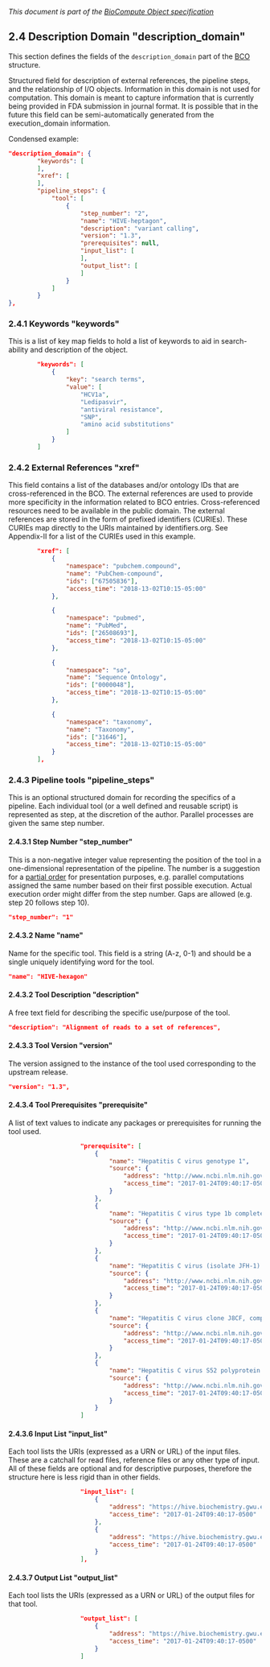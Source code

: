 _This document is part of the [BioCompute Object specification](bco-specification.md)_

## 2.4 Description Domain "description_domain"


This section defines the fields of the `description_domain` part of the [BCO](bco-domains.md) structure.

Structured field for description of external references, the pipeline steps, and the relationship of I/O objects. Information in this domain is not used for computation. This domain is meant to capture information that is currently being provided in FDA submission in journal format. It is possible that in the future this field can be semi-automatically generated from the execution_domain information. 

Condensed example:

```json
"description_domain": {
        "keywords": [
        ], 
        "xref": [
        ], 
        "pipeline_steps": {
            "tool": [
                {
                    "step_number": "2", 
                    "name": "HIVE-heptagon", 
                    "description": "variant calling", 
                    "version": "1.3", 
                    "prerequisites": null, 
                    "input_list": [
                    ], 
                    "output_list": [
                    ]
                }
            ]
        }
},
```


### 2.4.1 Keywords "keywords"

This is a list of key map fields to hold a list of keywords to aid in search-ability and description of the object.

```json
        "keywords": [
            {
                "key": "search terms",
                "value": [
                    "HCV1a", 
                    "Ledipasvir", 
                    "antiviral resistance", 
                    "SNP", 
                    "amino acid substitutions"
                ]
            }
        ]
```

### 2.4.2 External References "xref"

This field contains a list of the databases and/or ontology IDs that are cross-referenced in the BCO. The external references are used to provide more specificity in the information related to BCO entries. Cross-referenced resources need to be available in the public domain. The external references are stored in the form of prefixed identifiers (CURIEs). These CURIEs map directly to the URIs maintained by identifiers.org. See Appendix-II for a list of the CURIEs used in this example. 

```json
        "xref": [
            {
                "namespace": "pubchem.compound",
                "name": "PubChem-compound",
                "ids": ["67505836"], 
                "access_time": "2018-13-02T10:15-05:00"
            },

            {
                "namespace": "pubmed",
                "name": "PubMed",
                "ids": ["26508693"], 
                "access_time": "2018-13-02T10:15-05:00"
            },

            {
                "namespace": "so",
                "name": "Sequence Ontology",
                "ids": ["0000048"], 
                "access_time": "2018-13-02T10:15-05:00"
            },

            {
                "namespace": "taxonomy",
                "name": "Taxonomy",
                "ids": ["31646"], 
                "access_time": "2018-13-02T10:15-05:00"
            }
        ], 
```

### 2.4.3 Pipeline tools "pipeline_steps"

This is an optional structured domain for recording the specifics of a pipeline. Each individual tool (or a well defined and reusable script) is represented as step, at the discretion of the author. Parallel processes are given the same step number. 

#### 2.4.3.1 Step Number "step_number"

This is a non-negative integer value representing the position of the tool in a one-dimensional representation of the pipeline. The number is a suggestion for a [partial order](https://en.wikipedia.org/wiki/Partially_ordered_set) for presentation purposes, e.g. parallel computations assigned the same number based on their first possible execution. Actual execution order might differ from the step number. Gaps are allowed (e.g. step 20 follows step 10). 

```json
"step_number": "1"
```

#### 2.4.3.2 Name "name"

Name for the specific tool. This field is a string (A-z, 0-1) and should be a single uniquely identifying word for the tool. 

```json
"name": "HIVE-hexagon"
```

#### 2.4.3.2 Tool Description "description"

A free text field for describing the specific use/purpose of the tool.

```json
"description": "Alignment of reads to a set of references",
```

#### 2.4.3.3 Tool Version "version"

The version assigned to the instance of the tool used corresponding to the upstream release.

```json
"version": "1.3",
```

#### 2.4.3.4 Tool Prerequisites "prerequisite"

A list of text values to indicate any packages or prerequisites for running the tool used. 

```json
                    "prerequisite": [
                        {
                            "name": "Hepatitis C virus genotype 1", 
                            "source": {
                                "address": "http://www.ncbi.nlm.nih.gov/nuccore/22129792",
                                "access_time": "2017-01-24T09:40:17-0500"
                            }
                        }, 
                        {
                            "name": "Hepatitis C virus type 1b complete genome", 
                            "source": {
                                "address": "http://www.ncbi.nlm.nih.gov/nuccore/5420376",
                                "access_time": "2017-01-24T09:40:17-0500"
                            }
                        }, 
                        {
                            "name": "Hepatitis C virus (isolate JFH-1) genomic RNA", 
                            "source": {
                                "address": "http://www.ncbi.nlm.nih.gov/nuccore/13122261",
                                "access_time": "2017-01-24T09:40:17-0500"
                            }
                        }, 
                        {
                            "name": "Hepatitis C virus clone J8CF, complete genome", 
                            "source": {
                                "address": "http://www.ncbi.nlm.nih.gov/nuccore/386646758",
                                "access_time": "2017-01-24T09:40:17-0500"
                            }
                        }, 
                        {
                            "name": "Hepatitis C virus S52 polyprotein gene", 
                            "source": {
                                "address": "http://www.ncbi.nlm.nih.gov/nuccore/295311559",
                                "access_time": "2017-01-24T09:40:17-0500"
                            }
                        }
                    ]
```

#### 2.4.3.6 Input List "input_list"

Each tool lists the URIs (expressed as a URN or URL) of the input files. These are a catchall for read files, reference files or any other type of input. All of these fields are optional and for descriptive purposes, therefore the structure here is less rigid than in other fields. 

```json
                    "input_list": [
                        {
                            "address": "https://hive.biochemistry.gwu.edu/dna.cgi?cmd=objFile&ids=514683",
                            "access_time": "2017-01-24T09:40:17-0500"
                        }, 
                        {
                            "address": "https://hive.biochemistry.gwu.edu/dna.cgi?cmd=objFile&ids=514682",
                            "access_time": "2017-01-24T09:40:17-0500"
                        }
                    ],
```

#### 2.4.3.7 Output List "output_list"

Each tool lists the URIs (expressed as a URN or URL) of the output files for that tool. 

```json
                    "output_list": [
                        {
                            "address": "https://hive.biochemistry.gwu.edudata/514769/allCount-aligned.csv",
                            "access_time": "2017-01-24T09:40:17-0500"
                        }
                    ]
```
